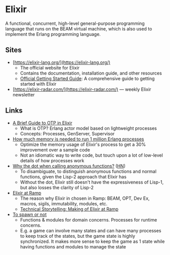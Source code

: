 # Elixir

A functional, concurrent, high-level general-purpose programming language that
runs on the BEAM virtual machine, which is also used to implement the Erlang
programming language.

## Sites

- [https://elixir-lang.org/](https://elixir-lang.org/)
  - The official website for Elixir
  - Contains the documentation, installation guide, and other resources
  - [Official Getting Started Guide](https://elixir-lang.org/getting-started/introduction.html):
    A comprehensive guide to getting started with Elixir
- [https://elixir-radar.com/](https://elixir-radar.com/) — weekly Elixir
  newsletter

## Links

- [A Brief Guide to OTP in Elixir](https://serokell.io/blog/elixir-otp-guide)
  - What is OTP? Erlang actor model based on lightweight processes
  - Concepts: Processes, GenServer, Supervisor
- [How much memory is needed to run 1 million Erlang processes](https://hauleth.dev/post/beam-process-memory-usage)
  - Optimize the memory usage of Elixir's process to get a 30% improvement over
    a sample code
  - Not an idiomatic way to write code, but touch upon a lot of low-level
    details of how processes work
- [Why the dot when calling anonymous functions?](https://dashbit.co/blog/why-the-dot)
  ([HN](https://news.ycombinator.com/item?id=37122006))
  - To disambiguate, to distinguish anonymous functions and normal functions,
    given the Lisp-2 approach that Elixir has
  - Without the dot, Elixir still doesn't have the expressiveness of Lisp-1, but
    also losses the clarity of Lisp-2
- [Elixir at Ramp](https://engineering.ramp.com/elixir-at-ramp)
  - The reason why Elixir in chosen in Ramp: BEAM, OPT, Dev Ex, macros, sigils,
    immutability, modules, etc.
  - [Technical Storytelling: Making of Elixir at Ramp](https://morepablo.com/2023/03/technical-storytelling-making-of-elixir-at-ramp.html)
- [To spawn or not](https://www.theerlangelist.com/article/spawn_or_not)
  - Functions & modules for domain concerns. Processes for runtime concerns.
  - E.g. a game can involve many states and can have many processes to keep
    track of the states, but the game state is highly synchronized. It makes
    more sense to keep the game as 1 state while having functions and modules to
    manage the state
